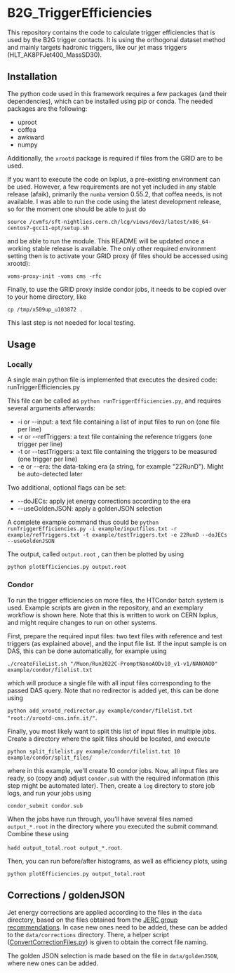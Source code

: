 
# B2G_TriggerEfficiencies

This repository contains the code to calculate trigger efficiencies that is used by the B2G trigger contacts.
It is using the orthogonal dataset method and mainly targets hadronic triggers, like our jet mass triggers (HLT_AK8PFJet400_MassSD30).

## Installation

The python code used in this framework requires a few packages (and their dependencies), which can be installed using pip or conda. The needed packages are the following:

- uproot
- coffea
- awkward
- numpy

Additionally, the `xrootd` package is required if files from the GRID are to be used.

If you want to execute the code on lxplus, a pre-existing environment can be used. However, a few requirements are not yet included in any stable release (afaik), primarily the `numba` version 0.55.2, that coffea needs, is not available. I was able to run the code using the latest development release, so for the moment one should be able to just do

`source /cvmfs/sft-nightlies.cern.ch/lcg/views/dev3/latest/x86_64-centos7-gcc11-opt/setup.sh`

and be able to run the module. This README will be updated once a working stable release is available. The only other required environment setting then is to activate your GRID proxy (if files should be accessed using xrootd):

`voms-proxy-init -voms cms -rfc`

Finally, to use the GRID proxy inside condor jobs, it needs to be copied over to your home directory, like

`cp /tmp/x509up_u103872 .`

This last step is not needed for local testing.

## Usage

### Locally

A single main python file is implemented that executes the desired code: runTriggerEfficiencies.py

This file can be called as `python runTriggerEfficiencies.py`, and requires several arguments afterwards:

- -i or --input: a text file containing a list of input files to run on (one file per line)
- -r or --refTriggers: a text file containing the reference triggers (one trigger per line)
- -t or --testTriggers: a text file containing the triggers to be measured (one trigger per line)
- -e or --era: the data-taking era (a string, for example "22RunD"). Might be auto-detected later

Two additional, optional flags can be set:
- --doJECs: apply jet energy corrections according to the era
- --useGoldenJSON: apply a goldenJSON selection

A complete example command thus could be
`python runTriggerEfficiencies.py -i example/inputfiles.txt -r example/refTriggers.txt -t example/testTriggers.txt -e 22RunD --doJECs --useGoldenJSON`

The output, called `output.root` , can then be plotted by using

`python plotEfficiencies.py output.root`

### Condor

To run the trigger efficiencies on more files, the HTCondor batch system is used. Example scripts are given in the repository, and an exemplary workflow is shown here. Note that this is written to work on CERN lxplus, and might require changes to run on other systems.

First, prepare the required input files: two text files with reference and test triggers (as explained above), and the input file list. If the input sample is on DAS, this can be done automatically, for example using

`./createFileList.sh "/Muon/Run2022C-PromptNanoAODv10_v1-v1/NANOAOD" example/condor/filelist.txt`

which will produce a single file with all input files corresponding to the passed DAS query. Note that no redirector is added yet, this can be done using

`python add_xrootd_redirector.py example/condor/filelist.txt "root://xrootd-cms.infn.it/"`.

Finally, you most likely want to split this list of input files in multiple jobs. Create a directory where the split files should be located, and execute

`python split_filelist.py example/condor/filelist.txt 10 example/condor/split_files/`

where in this example, we'll create 10 condor jobs.
Now, all input files are ready, so (copy and) adjust `condor.sub` with the required information (this step might be automated later). Then, create a `log` directory to store job logs, and run your jobs using

`condor_submit condor.sub`

When the jobs have run through, you'll have several files named `output_*.root` in the directory where you executed the submit command. Combine these using

`hadd output_total.root output_*.root`.

Then, you can run before/after histograms, as well as efficiency plots, using

`python plotEfficiencies.py output_total.root`

## Corrections / goldenJSON
Jet energy corrections are applied according to the files in the `data` directory, based on the files obtained from the [JERC group recommendations](https://cms-jerc.web.cern.ch/Recommendations/). In case new ones need to be added, these can be added to the `data/corrections` directory. There, a helper script ([ConvertCorrectionFiles.py](https://github.com/finnlabe/B2G_TriggerEfficiencies/blob/master/data/corrections/ConvertCorrectionFiles.py "ConvertCorrectionFiles.py")) is given to obtain the correct file naming.

The golden JSON selection is made based on the file in `data/goldenJSON`, where new ones can be added.

